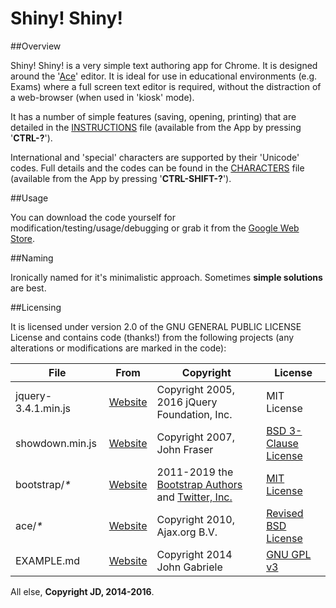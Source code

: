 # Shiny! Shiny!

##Overview

Shiny! Shiny! is a very simple text authoring app for Chrome. It is designed around the '[Ace](https://ace.c9.io)' editor. It is ideal for use in educational environments (e.g. Exams) where a full screen text editor is required, without the distraction of a web-browser (when used in 'kiosk' mode).

It has a number of simple features (saving, opening, printing) that are detailed in the [INSTRUCTIONS](documentation/INSTRUCTIONS.md) file (available from the App by pressing '__CTRL-?__').

International and 'special' characters are supported by their 'Unicode' codes. Full details and the codes can be found in the [CHARACTERS](documentation/CHARACTERS.md) file (available from the App by pressing '__CTRL-SHIFT-?__').

##Usage

You can download the code yourself for modification/testing/usage/debugging or grab it from the [Google Web Store](https://chrome.google.com/webstore/detail/shiny-shiny/ihigondjldgbcfcaabmplodljjliedaf).

##Naming

Ironically named for it's minimalistic approach. Sometimes __simple solutions__ are best.

##Licensing

It is licensed under version 2.0 of the GNU GENERAL PUBLIC LICENSE License and contains code (thanks!) from the following projects (any alterations or modifications are marked in the code):

|File|From|Copyright|License|
|---|---|---|---|
|jquery-3.4.1.min.js|[Website](http://jquery.org)|Copyright 2005, 2016 jQuery Foundation, Inc.|MIT License|
|showdown.min.js|[Website](http://showdownjs.com/)|Copyright 2007, John Fraser|[BSD 3-Clause License](https://github.com/showdownjs/showdown/blob/master/license.txt)|
|bootstrap/_*_|[Website](https://getbootstrap.com)|2011-2019 the [Bootstrap Authors](https://github.com/twbs/bootstrap/graphs/contributors) and [Twitter, Inc.](https://twitter.com/)|[MIT License](https://github.com/twbs/bootstrap/blob/master/LICENSE)|
|ace/_*_|[Website](https://ace.c9.io)|Copyright 2010, Ajax.org B.V.|[Revised BSD License](https://github.com/ajaxorg/ace/blob/master/LICENSE)|
|EXAMPLE.md|[Website](http://www.unexpected-vortices.com/sw/rippledoc/quick-markdown-example.html)|Copyright 2014 John Gabriele|[GNU GPL v3](http://www.gnu.org/licenses/)|

All else, __Copyright JD, 2014-2016__.
